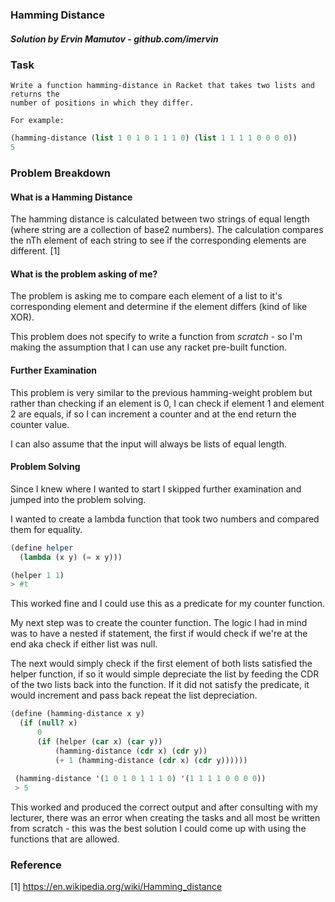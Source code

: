 ### Hamming Distance
##### Solution by Ervin Mamutov - github.com/imervin

### Task

    Write a function hamming-distance in Racket that takes two lists and returns the
    number of positions in which they differ.
    
    For example:
```scheme
(hamming-distance (list 1 0 1 0 1 1 1 0) (list 1 1 1 1 0 0 0 0))
5
```

### Problem Breakdown

#### What is a Hamming Distance
The hamming distance is calculated between two strings of equal length (where string are a collection of base2 numbers). The calculation compares the nTh element of each string to see if the corresponding elements are different. [1]

#### What is the problem asking of me?
The problem is asking me to compare each element of a list to it's corresponding element and determine if the element differs (kind of like XOR). 

This problem does not specify to write a function from *scratch* - so I'm making the assumption that I can use any racket pre-built function.

#### Further Examination
This problem is very similar to the previous hamming-weight problem but rather than checking if an element is 0, I can check if element 1 and element 2 are equals, if so I can increment a counter and at the end return the counter value.

I can also assume that the input will always be lists of equal length.

#### Problem Solving
Since I knew where I wanted to start I skipped further examination and jumped into the problem solving.

I wanted to create a lambda function that took two numbers and compared them for equality.
```Scheme
(define helper
  (lambda (x y) (= x y)))

(helper 1 1)
> #t
```
This worked fine and I could use this as a predicate for my counter function.

My next step was to create the counter function. The logic I had in mind was to have a nested if statement, the first if would check if we're at the end aka check if either list was null. 

The next would simply check if the first element of both lists satisfied the helper function, if so it would simple depreciate the list by feeding the CDR of the two lists back into the function. If it did not satisfy the predicate, it would increment and pass back repeat the list depreciation. 
```Scheme
(define (hamming-distance x y)
  (if (null? x)
      0
      (if (helper (car x) (car y))
          (hamming-distance (cdr x) (cdr y))
          (+ 1 (hamming-distance (cdr x) (cdr y))))))
 
 (hamming-distance '(1 0 1 0 1 1 1 0) '(1 1 1 1 0 0 0 0))
 > 5
```
This worked and produced the correct output and after consulting with my lecturer, there was an error when creating the tasks and all most be written from scratch - this was the best solution I could come up with using the functions that are allowed.



### Reference
[1] https://en.wikipedia.org/wiki/Hamming_distance

